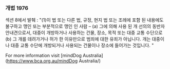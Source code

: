 ### 개법 1976

섹션 8에서 발췌 :
"(1)이 법 또는 다른 법, 규정, 현지 법 또는 조례에 포함 된 내용에도 불구하고 맹인 또는 부분적으로 맹인 인 사람 – (a) 그에 의해 사용 된 개 선의의 동반자 안내견으로서, 대중이 개방하거나 사용하는 건물, 장소, 목적 또는 대중 교통 수단으로 (b) 그 개를 데려가거나 허가 한 이유만으로 범죄에 대한 유죄가 아닙니다. 개는 대중이나 대중 교통 수단에 개방되거나 사용되는 건물이나 장소에 들어가는 것입니다. "

For more information visit [mindDog Australia](https://www.bca.org.au/mindDog Australia/)